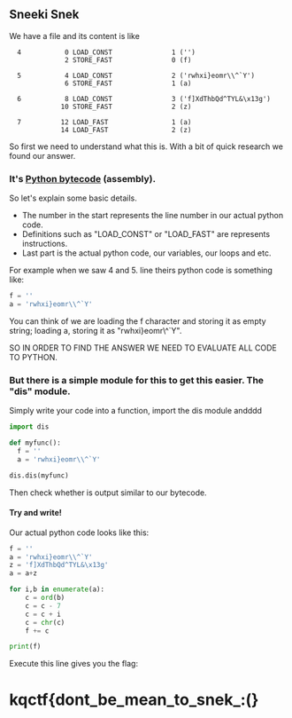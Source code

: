 ## Sneeki Snek

We have a file and its content is like

```
  4           0 LOAD_CONST               1 ('')
              2 STORE_FAST               0 (f)

  5           4 LOAD_CONST               2 ('rwhxi}eomr\\^`Y')
              6 STORE_FAST               1 (a)

  6           8 LOAD_CONST               3 ('f]XdThbQd^TYL&\x13g')
             10 STORE_FAST               2 (z)

  7          12 LOAD_FAST                1 (a)
             14 LOAD_FAST                2 (z)
```
So first we need to understand what this is. With a bit of quick research we found our answer.

### It's [Python bytecode](https://opensource.com/article/18/4/introduction-python-bytecode) (assembly).

So let's explain some basic details.

- The number in the start  represents the line number in our actual python code.
- Definitions such as "LOAD_CONST" or "LOAD_FAST" are represents instructions.
- Last part is the actual python code, our variables, our loops and etc.

For example when we saw 4 and 5. line theirs python code is something like:

```py
f = ''
a = 'rwhxi}eomr\\^`Y'
```
You can think of we are loading the f character and storing it as empty string; loading a, storing it as "rwhxi}eomr\\\^`Y".

SO IN ORDER TO FIND THE ANSWER WE NEED TO EVALUATE ALL CODE TO PYTHON.

### But there is a simple module for this to get this easier. The "dis" module.

Simply write your code into a function, import the dis module andddd

```py
import dis

def myfunc():
  f = ''
  a = 'rwhxi}eomr\\^`Y'

dis.dis(myfunc)
```
Then check whether is output similar to our bytecode.

#### Try and write!

Our actual python code looks like this:

```py
f = ''
a = 'rwhxi}eomr\\^`Y'
z = 'f]XdThbQd^TYL&\x13g'
a = a+z

for i,b in enumerate(a):
    c = ord(b)
    c = c - 7
    c = c + i
    c = chr(c)
    f += c

print(f)
```

Execute this line gives you the flag:

# kqctf{dont_be_mean_to_snek_:(}

